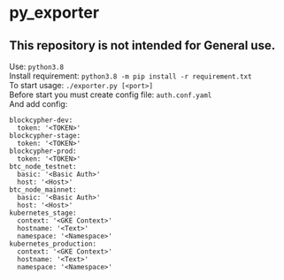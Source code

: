 # py_exporter
## **This repository is not intended for General use.**
Use: `python3.8`  
Install requirement: `python3.8 -m pip install -r requirement.txt`  
To start usage: `./exporter.py [<port>]`  
Before start you must create config file: `auth.conf.yaml`  
And add config:
```
blockcypher-dev:
  token: '<TOKEN>'
blockcypher-stage:
  token: '<TOKEN>'
blockcypher-prod:
  token: '<TOKEN>'
btc_node_testnet:
  basic: '<Basic Auth>'
  host: '<Host>'
btc_node_mainnet:
  basic: '<Basic Auth>'
  host: '<Host>'
kubernetes_stage:
  context: '<GKE Context>'
  hostname: '<Text>'
  namespace: '<Namespace>'
kubernetes_production:
  context: '<GKE Context>'
  hostname: '<Text>'
  namespace: '<Namespace>'
```
